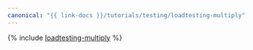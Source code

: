 ```yaml
---
canonical: "{{ link-docs }}/tutorials/testing/loadtesting-multiply"
---
```


{% include [loadtesting-multiply](../../_tutorials/testing/loadtesting-multiply.md) %}